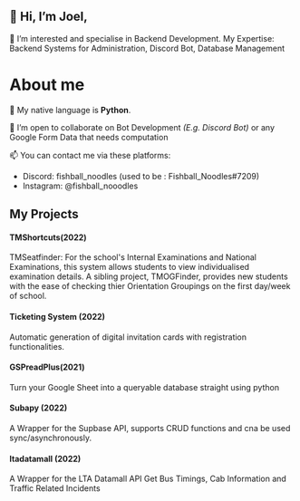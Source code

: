 ## 👋 Hi, I’m Joel,

👀 I’m interested and specialise in Backend Development.
My Expertise: Backend Systems for Administration, Discord Bot, Database Management

# About me
🌱 My native language is **Python**.

💞️ I’m open to collaborate on Bot Development *(E.g. Discord Bot)* or any Google Form Data that needs computation

📫 You can contact me via these platforms:
 - Discord: fishball_noodles (used to be : Fishball_Noodles#7209)
 - Instagram: @fishball_nooodles

## My Projects
#### TMShortcuts(2022)
TMSeatfinder: For the school's Internal Examinations and National Examinations, this system allows students to view individualised examination details.
A sibling project, TMOGFinder, provides new students with the ease of checking thier Orientation Groupings on the first day/week of school.

#### Ticketing System (2022)
Automatic generation of digital invitation cards with registration functionalities. 

#### GSPreadPlus(2021)
Turn your Google Sheet into a queryable database straight using python

#### Subapy (2022)
A Wrapper for the Supbase API, supports CRUD functions and cna be used sync/asynchronously.

#### ltadatamall (2022)
A Wrapper for the LTA Datamall API
Get Bus Timings, Cab Information and Traffic Related Incidents

<!---
TheReaper62/TheReaper62 is a ✨ special ✨ repository because its `README.md` (this file) appears on your GitHub profile.
You can click the Preview link to take a look at your changes.
--->
